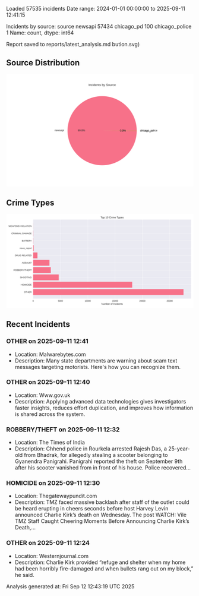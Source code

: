 
Loaded 57535 incidents
Date range: 2024-01-01 00:00:00 to 2025-09-11 12:41:15

Incidents by source:
source
newsapi           57434
chicago_pd          100
chicago_police        1
Name: count, dtype: int64

Report saved to reports/latest_analysis.md
bution.svg)

## Source Distribution
![Source Distribution](images/source_distribution.svg)

## Crime Types
![Crime Types](images/crime_types.svg)

## Recent Incidents

### OTHER on 2025-09-11 12:41
- Location: Malwarebytes.com
- Description: Many state departments are warning about scam text messages targeting motorists. Here's how you can recognize them.


### OTHER on 2025-09-11 12:40
- Location: Www.gov.uk
- Description: Applying advanced data technologies gives investigators faster insights, reduces effort duplication, and improves how information is shared across the system.


### ROBBERY/THEFT on 2025-09-11 12:32
- Location: The Times of India
- Description: Chhend police in Rourkela arrested Rajesh Das, a 25-year-old from Bhadrak, for allegedly stealing a scooter belonging to Gyanendra Panigrahi. Panigrahi reported the theft on September 9th after his scooter vanished from in front of his house. Police recovered…


### HOMICIDE on 2025-09-11 12:30
- Location: Thegatewaypundit.com
- Description: TMZ faced massive backlash after staff of the outlet could be heard erupting in cheers seconds before host Harvey Levin announced Charlie Kirk’s death on Wednesday.
The post WATCH: Vile TMZ Staff Caught Cheering Moments Before Announcing Charlie Kirk’s Death,…


### OTHER on 2025-09-11 12:24
- Location: Westernjournal.com
- Description: Charlie Kirk provided “refuge and shelter when my home had been horribly fire-damaged and when bullets rang out on my block,” he said.

Analysis generated at: Fri Sep 12 12:43:19 UTC 2025
